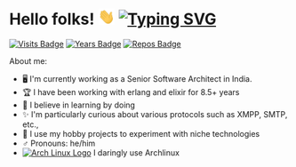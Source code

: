 # Hello folks! <img src="https://raw.githubusercontent.com/mangalakader/mangalakader/master/assets/wave.gif" width="30px">  [![Typing SVG](https://readme-typing-svg.herokuapp.com?font=Roboto&color=F7F7F7&lines=I'm+Mangala+Kader;I+love+coding;I'm+passionate+about+technologies)](https://git.io/typing-svg)

[![Visits Badge](https://badges.pufler.dev/visits/puf17640/git-badges)](https://badges.pufler.dev)
[![Years Badge](https://badges.pufler.dev/years/puf17640)](https://badges.pufler.dev)
[![Repos Badge](https://badges.pufler.dev/repos/puf17640)](https://badges.pufler.dev)

About me:

- 🖥 I'm currently working as a Senior Software Architect in India.
- 🏆 I have been working with erlang and elixir for 8.5+ years
- 🤦 I believe in learning by doing
- ✨ I'm particularly curious about various protocols such as XMPP, SMTP, etc.,
- 🧨 I use my hobby projects to experiment with niche technologies
- ♂ Pronouns: he/him
- [<img src="https://raw.githubusercontent.com/Raymo111/Raymo111/master/socials/arch.svg" height="13em" alt="Arch Linux Logo" title="Arch Linux Logo"/>](https://archlinux.org/) I daringly use Archlinux

<!--
**mangalakader/mangalakader** is a ✨ _special_ ✨ repository because its `README.md` (this file) appears on your GitHub profile.

Here are some ideas to get you started:

- 🔭 I’m currently working on ...
- 🌱 I’m currently learning ...
- 👯 I’m looking to collaborate on ...
- 🤔 I’m looking for help with ...
- 💬 Ask me about ...
- 📫 How to reach me: ...
- 😄 Pronouns: ...
- ⚡ Fun fact: ...
-->
